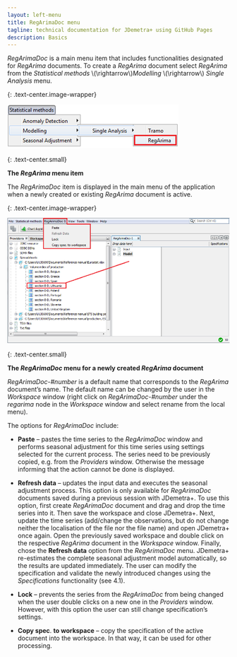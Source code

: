 ```yaml
---
layout: left-menu
title: RegArimaDoc menu
tagline: technical documentation for JDemetra+ using GitHub Pages
description: Basics
---
```


*RegArimaDoc* is a main menu item that includes functionalities
designated for *RegArima* documents. To create a *RegArima* document
select *RegArima* from the *Statistical methods*
\\(\rightarrow\\)*Modelling* \\(\rightarrow\\) *Single Analysis* menu.


{: .text-center.image-wrapper}

![Text](/assets/img/reference-manual/manual/A_Ref53.jpg)

{: .text-center.small}

**The *RegArima* menu item**

The *RegArimaDoc* item is displayed in the main menu of the application
when a newly created or existing *RegArima* document is active.

{: .text-center.image-wrapper}

![Text](/assets/img/reference-manual/manual/A_Ref54.jpg)

{: .text-center.small} 

**The *RegArimaDoc* menu for a newly created *RegArima* document**

*RegArimaDoc-\#number* is a default name that corresponds to the
*RegArima* document’s name. The default name can be changed by the user
in the *Workspace* window (right click on *RegArimaDoc-\#number* under
the *regarima* node in the *Workspace* window and select rename from the
local menu).

The options for *RegArimaDoc* include:

-   **Paste** – pastes the time series to the *RegArimaDoc* window and
    performs seasonal adjustment for this time series using settings
    selected for the current process. The series need to be previously
    copied, e.g. from the *Providers* window. Otherwise the message
    informing that the action cannot be done is displayed.

-   **Refresh data** – updates the input data and executes the seasonal
    adjustment process. This option is only available for *RegArimaDoc*
    documents saved during a previous session with JDemetra+. To use
    this option, first create *RegArimaDoc* document and drag and drop
    the time series into it. Then save the workspace and close
    JDemetra+. Next, update the time series (add/change the
    observations, but do not change neither the localisation of the file
    nor the file name) and open JDemetra+ once again. Open the
    previously saved workspace and double click on the respective
    *RegArima* document in the *Workspace* window. Finally, chose the
    **Refresh data** option from the *RegArimaDoc* menu. JDemetra+
    re-estimates the complete seasonal adjustment model automatically,
    so the results are updated immediately. The user can modify the
    specification and validate the newly introduced changes using the
    *Specifications* functionality (see 4.1).

-   **Lock** – prevents the series from the *RegArimaDoc* from being
    changed when the user double clicks on a new one in the *Providers*
    window. However, with this option the user can still change
    specification’s settings.

-   **Copy spec**. **to workspace** – copy the specification of the
    active document into the workspace. In that way, it can be used for
    other processing.